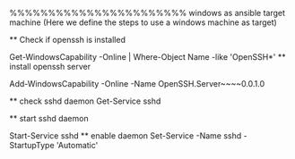 %%%%%%%%%%%%%%%%%%%%%%% windows as ansible target machine (Here we define the steps to use a windows machine as target)
 
** Check if openssh is installed

 Get-WindowsCapability -Online | Where-Object Name -like 'OpenSSH*' 
** install openssh server

Add-WindowsCapability -Online -Name OpenSSH.Server~~~~0.0.1.0

** check sshd daemon
Get-Service sshd

** start sshd daemon

 Start-Service sshd
** enable daemon
Set-Service -Name sshd -StartupType 'Automatic'
